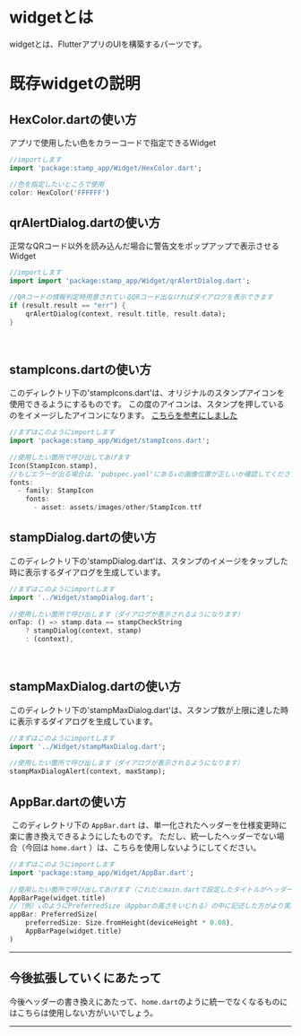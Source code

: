 # widgetとは
widgetとは、FlutterアプリのUIを構築するパーツです。

# 既存widgetの説明

## HexColor.dartの使い方
アプリで使用したい色をカラーコードで指定できるWidget
```dart
//importします
import 'package:stamp_app/Widget/HexColor.dart';

//色を指定したいところで使用
color: HexColor('FFFFFF')
```

## qrAlertDialog.dartの使い方
正常なQRコード以外を読み込んだ場合に警告文をポップアップで表示させるWidget
```dart
//importします
import import 'package:stamp_app/Widget/qrAlertDialog.dart';

//QRコードの情報判定時用意されているQRコード出なければダイアログを表示できます
if (result.result == "err") {
    qrAlertDialog(context, result.title, result.data);
}
```
​
## stampIcons.dartの使い方
​
このディレクトリ下の'stampIcons.dart'は、オリジナルのスタンプアイコンを使用できるようにするものです。
この度のアイコンは、スタンプを押しているのをイメージしたアイコンになります。
[こちらを参考にしました](https://techracho.bpsinc.jp/wingdoor/2020_06_05/92667)
​
```Dart
//まずはこのようにimportします
import 'package:stamp_app/Widget/stampIcons.dart';
​
//使用したい箇所で呼び出してあげます
Icon(StampIcon.stamp),
//もしエラーが出る場合は、'pubspec.yaml'にある↓の画像位置が正しいか確認してください
fonts:
  - family: StampIcon
    fonts:
      - asset: assets/images/other/StampIcon.ttf
```
## stampDialog.dartの使い方
​
このディレクトリ下の'stampDialog.dart'は、スタンプのイメージをタップした時に表示するダイアログを生成しています。
​
```Dart
//まずはこのようにimportします
import '../Widget/stampDialog.dart';
​
//使用したい箇所で呼び出します（ダイアログが表示されるようになります）
onTap: () => stamp.data == stampCheckString
    ? stampDialog(context, stamp)
    : (context),
```
​
## stampMaxDialog.dartの使い方
​
このディレクトリ下の'stampMaxDialog.dart'は、スタンプ数が上限に達した時に表示するダイアログを生成しています。
​
```Dart
//まずはこのようにimportします
import '../Widget/stampMaxDialog.dart';
​
//使用したい箇所で呼び出します（ダイアログが表示されるようになります）
stampMaxDialogAlert(context, maxStamp);
```


## AppBar.dartの使い方
​
このディレクトリ下の `AppBar.dart` は、単一化されたヘッダーを仕様変更時に楽に書き換えできるようにしたものです。
ただし、統一したヘッダーでない場合（今回は `home.dart` ）は、こちらを使用しないようにしてください。
​
```Dart
//まずはこのようにimportします
import 'package:stamp_app/Widget/AppBar.dart';
​
//使用したい箇所で呼び出してあげます（これだとmain.dartで設定したタイトルがヘッダーに表示されるようになります）
AppBarPage(widget.title)
//（例）↓のようにPreferredSize（Appbarの高さをいじれる）の中に記述した方がより実用的になります。
appBar: PreferredSize(
    preferredSize: Size.fromHeight(deviceHeight * 0.08),
    AppBarPage(widget.title)
)
```
---
## 今後拡張していくにあたって
​
今後ヘッダーの書き換えにあたって、`home.dart`のように統一でなくなるものにはこちらは使用しない方がいいでしょう。

---